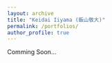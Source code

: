 ```yaml
---
layout: archive
title: "Keidai Iiyama (飯山敬大)"
permalink: /portfolios/
author_profile: true
---
```


Comming Soon...